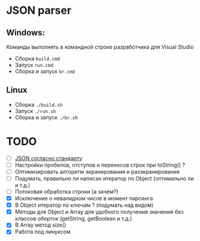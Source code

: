 
# JSON parser

## Windows:
Команды выполнять в командной строке разработчика для Visual Studio

- Сборка `build.cmd`
- Запуск `run.cmd`
- Сборка и запуск `br.cmd`

## Linux

- Сборка `./build.sh`
- Запуск `./run.sh`
- Сборка и запуск `./br.sh`

# TODO
- [ ] [JSON согласно стандарту](https://www.json.org/json-ru.html)
- [ ] Настройки пробелов, отступов и переносов строк при toString() ?
- [ ] Оптимизировать алгоритм экранирования и разэкранирования
- [ ] Подумать, правильно ли написан итератор по Object (оптимально ли и т.д.)
- [ ] Потоковая обработка строки (а зачем?)
- [x] Исключение о невалидном числе в момент парсинга
- [x] В Object итератор по ключам ? (подумать над видом)
- [x] Методы для Object и Array для удобного получения значений без классов оберток (getString, getBoolean и т.д.)
- [x] В Array метод size()
- [x] Работа под линуксом